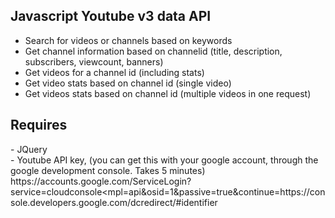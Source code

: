 <h2>Javascript Youtube v3 data API</h2>

<ul>
<li>Search for videos or channels based on keywords</li>
<li>Get channel information based on channelid (title, description, subscribers, viewcount, banners)</li>
<li>Get videos for a channel id (including stats)</li>
<li>Get video stats based on channel id (single video)</li>
<li>Get videos stats based on channel id (multiple videos in one request)</li>
</ul>

<h2>Requires</h2>
 - JQuery
 <br/>
 - Youtube API key, (you can get this with your google account, through the google development console. Takes 5 minutes)
   https://accounts.google.com/ServiceLogin?service=cloudconsole&ltmpl=api&osid=1&passive=true&continue=https://console.developers.google.com/dcredirect/#identifier
